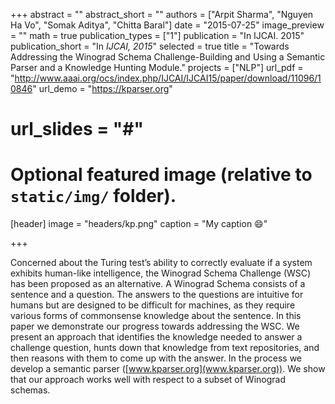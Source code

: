 +++
abstract = ""
abstract_short = ""
authors = ["Arpit Sharma", "Nguyen Ha Vo", "Somak Aditya", "Chitta Baral"]
date = "2015-07-25"
image_preview = ""
math = true
publication_types = ["1"]
publication = "In IJCAI. 2015"
publication_short = "In *IJCAI, 2015*"
selected = true
title = "Towards Addressing the Winograd Schema Challenge-Building and Using a Semantic Parser and a Knowledge Hunting Module."
projects = ["NLP"]
url_pdf = "http://www.aaai.org/ocs/index.php/IJCAI/IJCAI15/paper/download/11096/10846"
url_demo = "https://kparser.org"
# url_slides = "#"


# Optional featured image (relative to `static/img/` folder).
[header]
image = "headers/kp.png"
caption = "My caption :smile:"

+++

Concerned about the Turing test’s ability to correctly
evaluate if a system exhibits human-like intelligence,
the Winograd Schema Challenge (WSC)
has been proposed as an alternative. A Winograd
Schema consists of a sentence and a question. The
answers to the questions are intuitive for humans
but are designed to be difficult for machines, as
they require various forms of commonsense knowledge
about the sentence. In this paper we demonstrate
our progress towards addressing the WSC.
We present an approach that identifies the knowledge
needed to answer a challenge question, hunts
down that knowledge from text repositories, and
then reasons with them to come up with the answer.
In the process we develop a semantic parser
([www.kparser.org](www.kparser.org)). We show that our approach
works well with respect to a subset of Winograd
schemas.
